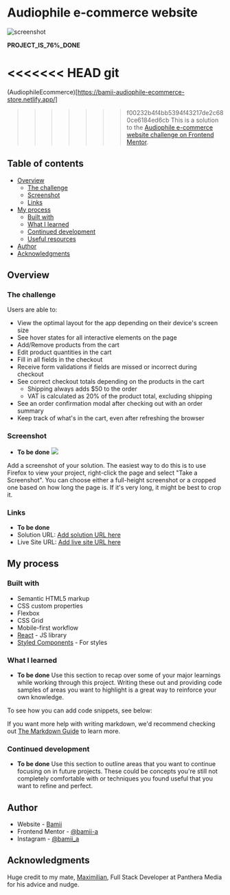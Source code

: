 # Audiophile e-commerce website
![screenshot](https://user-images.githubusercontent.com/75247512/120127332-6c034500-c1bf-11eb-9653-6d9f87e238d7.jpg)

**PROJECT_IS_76%_DONE**

<<<<<<< HEAD
git 
=======
(AudiophileEcommerce)[https://bamii-audiophile-ecommerce-store.netlify.app/]
>>>>>>> f00232b4f4bb5394f43217de2c680ce6184ed6cb
This is a solution to the [Audiophile e-commerce website challenge on Frontend Mentor](https://www.frontendmentor.io/challenges/audiophile-ecommerce-website-C8cuSd_wx).


## Table of contents

- [Overview](#overview)
  - [The challenge](#the-challenge)
  - [Screenshot](#screenshot)
  - [Links](#links)
- [My process](#my-process)
  - [Built with](#built-with)
  - [What I learned](#what-i-learned)
  - [Continued development](#continued-development)
  - [Useful resources](#useful-resources)
- [Author](#author)
- [Acknowledgments](#acknowledgments)

## Overview

### The challenge

Users are able to:

- View the optimal layout for the app depending on their device's screen size
- See hover states for all interactive elements on the page
- Add/Remove products from the cart
- Edit product quantities in the cart
- Fill in all fields in the checkout
- Receive form validations if fields are missed or incorrect during checkout
- See correct checkout totals depending on the products in the cart
  - Shipping always adds $50 to the order
  - VAT is calculated as 20% of the product total, excluding shipping
- See an order confirmation modal after checking out with an order summary
- Keep track of what's in the cart, even after refreshing the browser

### Screenshot
- **To be done**
![](./screenshot.jpg)

Add a screenshot of your solution. The easiest way to do this is to use Firefox to view your project, right-click the page and select "Take a Screenshot". You can choose either a full-height screenshot or a cropped one based on how long the page is. If it's very long, it might be best to crop it.

### Links
- **To be done**
- Solution URL: [Add solution URL here](https://your-solution-url.com)
- Live Site URL: [Add live site URL here](https://your-live-site-url.com)

## My process

### Built with

- Semantic HTML5 markup
- CSS custom properties
- Flexbox
- CSS Grid
- Mobile-first workflow
- [React](https://reactjs.org/) - JS library
- [Styled Components](https://styled-components.com/) - For styles


### What I learned
- **To be done**
Use this section to recap over some of your major learnings while working through this project. Writing these out and providing code samples of areas you want to highlight is a great way to reinforce your own knowledge.

To see how you can add code snippets, see below:

If you want more help with writing markdown, we'd recommend checking out [The Markdown Guide](https://www.markdownguide.org/) to learn more.

### Continued development
- **To be done**
Use this section to outline areas that you want to continue focusing on in future projects. These could be concepts you're still not completely comfortable with or techniques you found useful that you want to refine and perfect.

## Author

- Website - [Bamii](https://www.your-site.com)
- Frontend Mentor - [@bamii-a](https://www.frontendmentor.io/profile/bamii-a)
- Instagram - [@bamii_a](https://www.instagram.com/bamii_a/)


## Acknowledgments

Huge credit to my mate, [Maximilian](https://www.linkedin.com/in/maximilian-br%C3%BCckner-3b564a141/), Full Stack Developer at Panthera Media for his advice and nudge.
